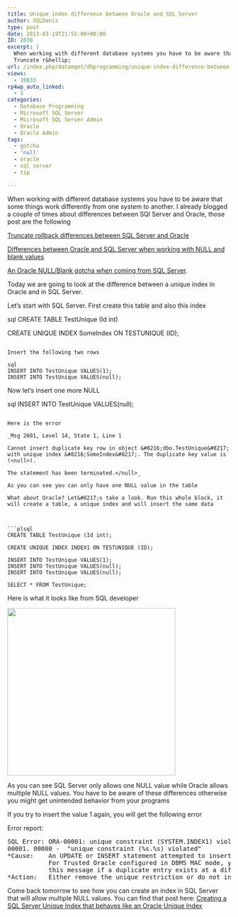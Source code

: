 ```yaml
---
title: Unique index difference between Oracle and SQL Server
author: SQLDenis
type: post
date: 2013-03-19T21:55:00+00:00
ID: 2038
excerpt: |
  When working with different database systems you have to be aware that some things work differently from one system to another. I already blogged a couple of times about differences between SQl Server and Oracle, those post are the following
  Truncate r&hellip;
url: /index.php/datamgmt/dbprogramming/unique-index-difference-between-oracle/
views:
  - 10833
rp4wp_auto_linked:
  - 1
categories:
  - Database Programming
  - Microsoft SQL Server
  - Microsoft SQL Server Admin
  - Oracle
  - Oracle Admin
tags:
  - gotcha
  - 'null'
  - oracle
  - sql server
  - tip

---
```

When working with different database systems you have to be aware that some things work differently from one system to another. I already blogged a couple of times about differences between SQl Server and Oracle, those post are the following
  
[Truncate rollback differences between SQL Server and Oracle][1]
  
[Differences between Oracle and SQL Server when working with NULL and blank values][2]
  
[An Oracle NULL/Blank gotcha when coming from SQL Server][3]. 

Today we are going to look at the difference between a unique index in Oracle and in SQL Server.

Let&#8217;s start with SQL Server. First create this table and also this index

sql
CREATE TABLE TestUnique (Id int)


CREATE UNIQUE INDEX SomeIndex ON TESTUNIQUE (ID);
```

Insert the following two rows

sql
INSERT INTO TestUnique VALUES(1);
INSERT INTO TestUnique VALUES(null);
```

Now let&#8217;s insert one more NULL

sql
INSERT INTO TestUnique VALUES(null);
```

Here is the error
  
_Msg 2601, Level 14, State 1, Line 1
  
Cannot insert duplicate key row in object &#8216;dbo.TestUnique&#8217; with unique index &#8216;SomeIndex&#8217;. The duplicate key value is (<null>).
  
The statement has been terminated.</null>_

As you can see you can only have one NULL value in the table

What about Oracle? Let&#8217;s take a look. Run this whole block, it will create a table, a unique index and will insert the same data
  


```plsql
CREATE TABLE TestUnique (Id int);

CREATE UNIQUE INDEX INDEX1 ON TESTUNIQUE (ID);

INSERT INTO TestUnique VALUES(1);
INSERT INTO TestUnique VALUES(null);
INSERT INTO TestUnique VALUES(null);

SELECT * FROM TestUnique;
```

Here is what it looks like from SQL developer

<div class="image_block">
  <a href="/wp-content/uploads/blogs/DataMgmt/Denis/Oracle/OracleSQLOutput.PNG?mtime=1363737088"><img alt="" src="/wp-content/uploads/blogs/DataMgmt/Denis/Oracle/OracleSQLOutput.PNG?mtime=1363737088" width="379" height="377" /></a>
</div>

As you can see SQL Server only allows one NULL value while Oracle allows multiple NULL values. You have to be aware of these differences otherwise you might get unintended behavior from your programs

If you try to insert the value 1 again, you will get the following error

Error report:

<pre>SQL Error: ORA-00001: unique constraint (SYSTEM.INDEX1) violated
00001. 00000 -  "unique constraint (%s.%s) violated"
*Cause:    An UPDATE or INSERT statement attempted to insert a duplicate key.
           For Trusted Oracle configured in DBMS MAC mode, you may see
           this message if a duplicate entry exists at a different level.
*Action:   Either remove the unique restriction or do not insert the key.</pre>

Come back tomorrow to see how you can create an index in SQL Server that will allow multiple NULL values. You can find that post here: [Creating a SQL Server Unique Index that behaves like an Oracle Unique Index][4]

 [1]: /index.php/DataMgmt/DBAdmin/MSSQLServerAdmin/truncate-rollback-differences-between-sql
 [2]: /index.php/DataMgmt/DBProgramming/Oracle/differences-between-oracle-and-sql
 [3]: /index.php/DataMgmt/DBProgramming/Oracle/an-oracle-null-blank-gotcha
 [4]: /index.php/DataMgmt/DBProgramming/MSSQLServer/creating-a-sql-server-unique